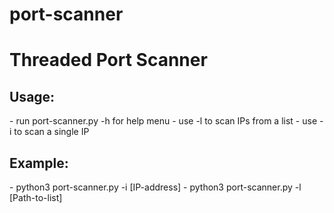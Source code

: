 # port-scanner

<h1> Threaded Port Scanner </h1>

<h2> Usage: </h2>
- run port-scanner.py -h for help menu
- use -l to scan IPs from a list
- use -i to scan a single IP


<h2> Example: </h2>
- python3 port-scanner.py -i [IP-address]
- python3 port-scanner.py -l [Path-to-list]
